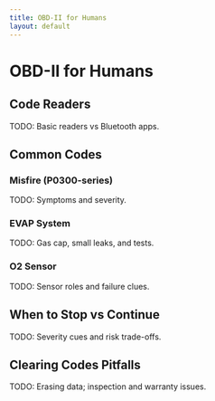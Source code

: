 ```yaml
---
title: OBD-II for Humans
layout: default
---
```


# OBD-II for Humans

## Code Readers
TODO: Basic readers vs Bluetooth apps.

## Common Codes
### Misfire (P0300-series)
TODO: Symptoms and severity.

### EVAP System
TODO: Gas cap, small leaks, and tests.

### O2 Sensor
TODO: Sensor roles and failure clues.

## When to Stop vs Continue
TODO: Severity cues and risk trade-offs.

## Clearing Codes Pitfalls
TODO: Erasing data; inspection and warranty issues.
